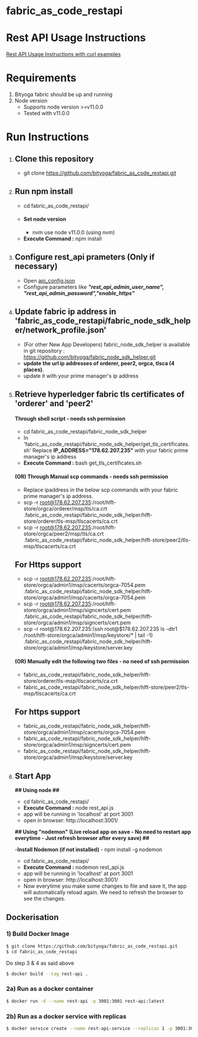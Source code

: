 # fabric_as_code_restapi

# Rest API Usage Instructions

[Rest API Usage Instructions with curl examples](curl_instructions/README.md)

# Requirements

1. Bityoga fabric should be up and running
2. Node version
   - Supports node version >=v11.0.0
   - Tested with v11.0.0

# Run Instructions

1. ## Clone this repository

   - git clone https://github.com/bityoga/fabric_as_code_restapi.git

2. ## Run npm install

   - cd fabric_as_code_restapi/
   - #### Set node version
     - nvm use node v11.0.0 (using nvm)
   - **Execute Command :** npm install

3. ## Configure rest_api prameters (Only if necessary)
   - Open [api_config.json](api_config.json)
   - Configure parameters like ***"rest_api_admin_user_name", "rest_api_admin_password","enable_https"***
3. ## Update fabric ip address in 'fabric_as_code_restapi/fabric_node_sdk_helper/network_profile.json'

   - (For other New App Developers) fabric_node_sdk_helper is available in git repository : https://github.com/bityoga/fabric_node_sdk_helper.git
   - **update the url ip addresses of orderer, peer2, orgca, tlsca (4 places)**.
   - update it with your prime manager's ip address

4. ## Retrieve hyperledger fabric tls certificates of 'orderer' and 'peer2'
   #### Through shell script - needs ssh permission
   - cd fabric_as_code_restapi/fabric_node_sdk_helper
   - In 'fabric_as_code_restapi/fabric_node_sdk_helper/get_tls_certificates.sh' Replace **IP_ADDRESS="178.62.207.235"** with your fabric prime manager's ip address
   - **Execute Command :** bash get_tls_certificates.sh
   #### (OR) Through Manual scp commands - needs ssh permission
   - Replace ipaddress in the below scp commands with your fabric prime manager's ip address.
   - scp -r root@178.62.207.235:/root/hlft-store/orgca/orderer/msp/tls/ca.crt .fabric_as_code_restapi/fabric_node_sdk_helper/hlft-store/orderer/tls-msp/tlscacerts/ca.crt
   - scp -r root@178.62.207.235:/root/hlft-store/orgca/peer2/msp/tls/ca.crt .fabric_as_code_restapi/fabric_node_sdk_helper/hlft-store/peer2/tls-msp/tlscacerts/ca.crt
   
   ## For Https support
   - scp -r root@178.62.207.235:/root/hlft-store/orgca/admin1/msp/cacerts/orgca-7054.pem .fabric_as_code_restapi/fabric_node_sdk_helper/hlft-store/orgca/admin1/msp/cacerts/orgca-7054.pem
   - scp -r root@178.62.207.235:/root/hlft-store/orgca/admin1/msp/signcerts/cert.pem .fabric_as_code_restapi/fabric_node_sdk_helper/hlft-store/orgca/admin1/msp/signcerts/cert.pem
   - scp -r root@$178.62.207.235:$(ssh root@$178.62.207.235 ls -dtr1 /root/hlft-store/orgca/admin1/msp/keystore/* | tail -1) .fabric_as_code_restapi/fabric_node_sdk_helper/hlft-store/orgca/admin1/msp/keystore/server.key
   #### (OR) Manually edit the following two files - no need of ssh permission
   - fabric_as_code_restapi/fabric_node_sdk_helper/hlft-store/orderer/tls-msp/tlscacerts/ca.crt
   - fabric_as_code_restapi/fabric_node_sdk_helper/hlft-store/peer2/tls-msp/tlscacerts/ca.crt

   ## For https support
   - fabric_as_code_restapi/fabric_node_sdk_helper/hlft-store/orgca/admin1/msp/cacerts/orgca-7054.pem
   - fabric_as_code_restapi/fabric_node_sdk_helper/hlft-store/orgca/admin1/msp/signcerts/cert.pem
   - fabric_as_code_restapi/fabric_node_sdk_helper/hlft-store/orgca/admin1/msp/keystore/server.key
5. ## Start App

   **## Using node ##**

   - cd fabric_as_code_restapi/
   - **Execute Command :** node rest_api.js
   - app will be running in 'localhost' at port 3001
   - open in browser: http://localhost:3001/

   **## Using "nodemon" (Live reload app on save - No need to restart app everytime - Just refresh browser after every save) ##**

   -**Install Nodemon (if not installed)** - npm install -g nodemon

   - cd fabric_as_code_restapi/
   - **Execute Command :** nodemon rest_api.js
   - app will be running in 'localhost' at port 3001
   - open in browser: http://localhost:3001/
   - Now everytime you make some changes to file and save it, the app will automatically reload again. We need to refresh the browser to see the changes.

## Dockerisation

### 1) Build Docker Image

```sh
$ git clone https://github.com/bityoga/fabric_as_code_restapi.git
$ cd fabric_as_code_restapi
```

Do step 3 & 4 as said above

```sh
$ docker build --tag rest-api .
```

### 2a) Run as a docker container

```sh
$ docker run -d --name rest-api -p 3001:3001 rest-api:latest
```

### 2b) Run as a docker service with replicas

```sh
$ docker service create --name rest-api-service --replicas 1 -p 3001:3001 rest-api:latest
```
